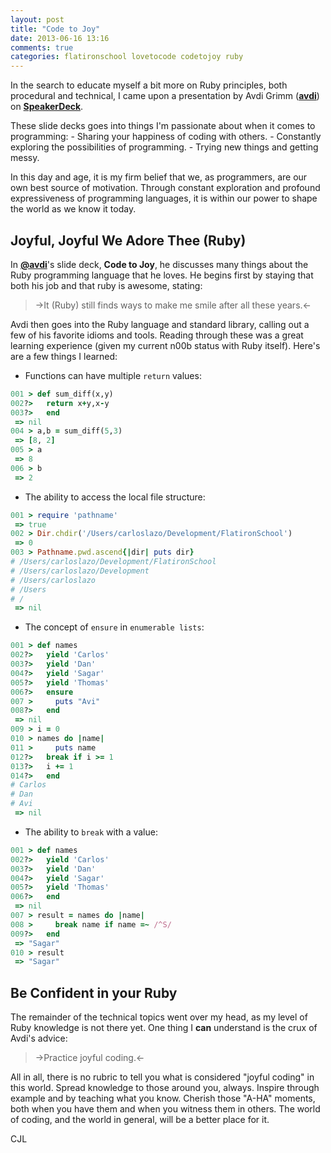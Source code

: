 ```yaml
---
layout: post
title: "Code to Joy"
date: 2013-06-16 13:16
comments: true
categories: flatironschool lovetocode codetojoy ruby
---
```


In the search to educate myself a bit more on Ruby principles, both procedural and technical, I came upon a presentation by Avdi Grimm (**[avdi](https://speakerdeck.com/avdi "SpeakerDeck Website for avdi")**) on **[SpeakerDeck](http://speaderdeck.com "SpeakerDeck")**.  

These slide decks goes into things I'm passionate about when it comes to programming:
    - Sharing your happiness of coding with others.
    - Constantly exploring the possibilities of programming.
    - Trying new things and getting messy.

In this day and age, it is my firm belief that we, as programmers, are our own best source of motivation. Through constant exploration and profound expressiveness of programming languages, it is within our power to shape the world as we know it today.  

## Joyful, Joyful We Adore Thee (Ruby)

In **[@avdi](http://www.twitter.com/avdi "Avdi Grimm's Twitter")**'s slide deck, **Code to Joy**, he discusses many things about the Ruby programming language that he loves. He begins first by staying that both his job and that ruby is awesome, stating:

>->It (Ruby) still finds ways to make me smile after all these years.<-

Avdi then goes into the Ruby language and standard library, calling out a few of his favorite idioms and tools. Reading through these was a great learning experience (given my current n00b status with Ruby itself). Here's are a few things I learned:  

* Functions can have multiple `return` values:
```ruby
001 > def sum_diff(x,y)
002?>   return x+y,x-y
003?>   end
 => nil 
004 > a,b = sum_diff(5,3)
 => [8, 2] 
005 > a
 => 8 
006 > b
 => 2 
```

* The ability to access the local file structure:
```ruby
001 > require 'pathname'
 => true 
002 > Dir.chdir('/Users/carloslazo/Development/FlatironSchool')
 => 0 
003 > Pathname.pwd.ascend{|dir| puts dir}
# /Users/carloslazo/Development/FlatironSchool
# /Users/carloslazo/Development
# /Users/carloslazo
# /Users
# /
 => nil 
```

* The concept of `ensure` in `enumerable lists`:
```ruby
001 > def names
002?>   yield 'Carlos'
003?>   yield 'Dan'
004?>   yield 'Sagar'
005?>   yield 'Thomas'
006?>   ensure
007 >     puts "Avi"
008?>   end
 => nil 
009 > i = 0
010 > names do |name|
011 >     puts name
012?>   break if i >= 1
013?>   i += 1
014?>   end
# Carlos
# Dan
# Avi
 => nil 
```

* The ability to `break` with a value:
```ruby
001 > def names
002?>   yield 'Carlos'
003?>   yield 'Dan'
004?>   yield 'Sagar'
005?>   yield 'Thomas'
006?>   end
 => nil 
007 > result = names do |name|
008 >     break name if name =~ /^S/
009?>   end
 => "Sagar" 
010 > result
 => "Sagar" 
```

## Be Confident in your Ruby

The remainder of the technical topics went over my head, as my level of Ruby knowledge is not there yet.  One thing I **can** understand is the crux of Avdi's advice:

>->Practice joyful coding.<-

All in all, there is no rubric to tell you what is considered "joyful coding" in this world. Spread knowledge to those around you, always. Inspire through example and by teaching what you know. Cherish those "A-HA" moments, both when you have them and when you witness them in others. The world of coding, and the world in general, will be a better place for it.  

CJL